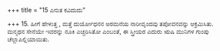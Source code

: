 +++
title = "15 ಎನುತ ಕವಿದುದು"

+++
15. ಹೀಗೆ ಹೇಳುತ್ತ , ಮತ್ತೆ ದುರ್ಯೋಧನನ ಅರಮನೆಯ ನಾರೀವೃಂದವು ತಪೋವನವನ್ನು ಆಕ್ರಮಿಸಿತು. ಮನ್ಮಥನ ಸೇನೆಯೇ ಇವರನ್ನು ನೂಕಿ ಎಚ್ಚರಿಸಿತೋ ಎಂಬಂತೆ, ಈ ಸ್ತ್ರೀಯರ ಎದುರು ಋಷಿ ಮುನಿಗಳ ಗುಂಪು  ಚೆಲ್ಲಾಪಿಲ್ಲಿಯಾಯಿತು.